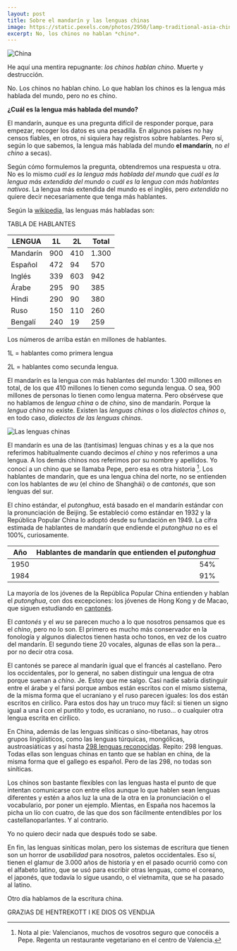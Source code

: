 ```yaml
---
layout: post
title: Sobre el mandarín y las lenguas chinas
image: https://static.pexels.com/photos/2950/lamp-traditional-asia-china.jpg
excerpt: No, los chinos no hablan *chino*.
---
```


![China](https://static.pexels.com/photos/2950/lamp-traditional-asia-china.jpg 
) 
 
He aquí una mentira repugnante: _los chinos hablan chino_. Muerte y destrucción.
 
No. Los chinos no hablan chino. Lo que hablan los chinos es la lengua más hablada del mundo, pero no es chino.  
 
__¿Cuál es la lengua más hablada del mundo?__

El mandarín, aunque es una pregunta difícil de responder porque, para empezar, recoger los datos es una pesadilla. En algunos países no hay censos fiables, en otros, ni siquiera hay registros sobre hablantes. Pero sí, según lo que sabemos, la lengua más hablada del mundo __el mandarín__, no _el chino_ a secas). 
 
Según cómo formulemos la pregunta, obtendremos una respuesta u otra. No es lo mismo _cuál es la lengua más hablada del mundo_ que _cuál es la lengua más extendida del mundo_ o _cuál es la lengua con más hablantes nativos_. La lengua más extendida del mundo es el inglés, pero _extendida_ no quiere decir necesariamente que tenga más hablantes.   
 
Según la [wikipedia](https://en.wikipedia.org/wiki/List_of_languages_by_total_number_of_speakers), las lenguas más habladas son:  
 
TABLA DE HABLANTES 
 
|LENGUA|1L |2L | Total| 
|---|---|---|---| 
| Mandarín | 900 | 410 | 1.300|  
|Español | 472 | 94 | 570| 
|Inglés | 339 | 603 | 942 | 
|Árabe | 295 | 90 | 385 | 
|Hindi | 290 | 90 | 380 | 
|Ruso| 150 | 110 | 260 
|Bengalí | 240 | 19 | 259 | 
 
Los números de arriba están en millones de hablantes.  
 
1L = hablantes como primera lengua 
 
2L = hablantes como secunda lengua.  
 
El mandarín es la lengua con más hablantes del mundo: 1.300 millones en total, de los que 410 millones lo tienen como segunda lengua. O sea, 900 millones de personas lo tienen como lengua materna. Pero obsérvese que no hablamos de _lengua china_ o de _chino_, sino de mandarín. Porque la _lengua china_ no existe. Existen las _lenguas chinas_ o los _dialectos chinos_ o, en todo caso, _dialectos de las lenguas chinas_.  
 
![Las lenguas chinas](https://upload.wikimedia.org/wikipedia/commons/a/a9/Map_of_sinitic_languages_full-en.svg) 
 
El mandarín es una de las (tantísimas) lenguas chinas y es a la que nos referimos habitualmente cuando decimos _el chino_ y nos referimos a una lengua. A los demás chinos nos referimos por su nombre y apellidos. Yo conocí a un chino que se llamaba Pepe, pero esa es otra historia [^1]. Los hablantes de mandarín, que es una lengua china del norte, no se entienden con los hablantes de _wu_ (el chino de Shanghái) o de _cantonés_, que son lenguas del sur.  
 
[^1]: Nota al pie: Valencianos, muchos de vosotros seguro que conocéis a Pepe. Regenta un restaurante vegetariano en el centro de Valencia.  
 
El chino estándar, el _putonghua_, está basado en el mandarín estándar con la pronunciación de Beijing. Se estableció como estándar en 1932 y la República Popular China lo adoptó desde su fundación en 1949. La cifra estimada de hablantes de mandarín que endiende el _putonghua_ no es el 100%, curiosamente.  
 
|Año| Hablantes de mandarín que entienden el _putonghua_| 
|----|----:| 
|1950 | 54%| 
|1984 | 91% | 
 
La mayoría de los jóvenes de la República Popular China entienden y hablan el _putonghua_, con dos excepciones: los jóvenes de Hong Kong y de Macao, que siguen estudiando en [cantonés](https://es.wikipedia.org/wiki/Chino_cantonés).    
 
El _cantonés_ y el _wu_ se parecen mucho a lo que nosotros pensamos que es el _chino_, pero no lo son. El primero es mucho más conservador en la fonología y algunos dialectos tienen hasta ocho tonos, en vez de los cuatro del mandarín. El segundo tiene 20 vocales, algunas de ellas son la pera... por no decir otra cosa.  
 
El cantonés se parece al mandarín igual que el francés al castellano. Pero los occidentales, por lo general, no saben distinguir una lengua de otra porque suenan a _chino_. Je. Estoy que me salgo. Casi nadie sabría distinguir entre el árabe y el farsi porque ambos están escritos con el mismo sistema, de la misma forma que el ucraniano y el ruso parecen iguales: los dos están escritos en cirílico. Para estos dos hay un truco muy fácil: si tienen un signo igual a una __i__ con el puntito y todo, es ucraniano, no ruso... o cualquier otra lengua escrita en cirílico.  
 
En China, además de las lenguas siníticas o sino-tibetanas, hay otros grupos lingüísticos, como las lenguas túrquicas, mongólicas, austroasiáticas y así hasta [298 lenguas reconocidas](https://www.ethnologue.com/country/CN). Repito: 298 lenguas. Todas ellas son lenguas chinas en tanto que se hablan en china, de la misma forma que el gallego es español. Pero de las 298, no todas son siníticas.  
 
Los chinos son bastante flexibles con las lenguas hasta el punto de que intentan comunicarse con entre ellos aunque lo que hablen sean lenguas diferentes y estén a años luz la una de la otra en la pronunciación o el vocabulario, por poner un ejemplo. Mientas, en España nos hacemos la picha un lío con cuatro, de las que dos son fácilmente entendibles por los castellanoparlantes. Y al contrario. 
 
Yo no quiero decir nada que después todo se sabe.  
 
En fin, las lenguas siníticas molan, pero los sistemas de escritura que tienen son un horror de _usabilidad_ para nosotros, paletos occidentales. Eso sí, tienen el glamur de 3.000 años de historia y en el pasado ocurrió como con el alfabeto latino, que se usó para escribir otras lenguas, como el coreano, el japonés, que todavía lo sigue usando, o el vietnamita, que se ha pasado al latino.  
 
Otro día hablamos de la escritura china.  
 
GRAZIAS DE HENTREKOTT I KE DIOS OS VENDIJA 
